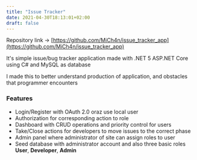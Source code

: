 ```yaml
---
title: "Issue Tracker"
date: 2021-04-30T18:13:01+02:00
draft: false
---
```

Repository link → [https://github.com/MiCh4n/issue_tracker_app](https://github.com/MiCh4n/issue_tracker_app)

It's simple issue/bug tracker application made with .NET 5 ASP.NET Core using C# and MySQL as database

I made this to better understand production of application, and obstacles that programmer encounters
### Features
* Login/Register with OAuth 2.0 oraz use local user
* Authorization for corresponding action to role
* Dashboard with CRUD operations and priority control for users
* Take/Close actions for developers to move issues to the correct phase
* Admin panel where administrator of site can assign roles to user
* Seed database with administrator account and also three basic roles **User**, **Developer**, **Admin**
